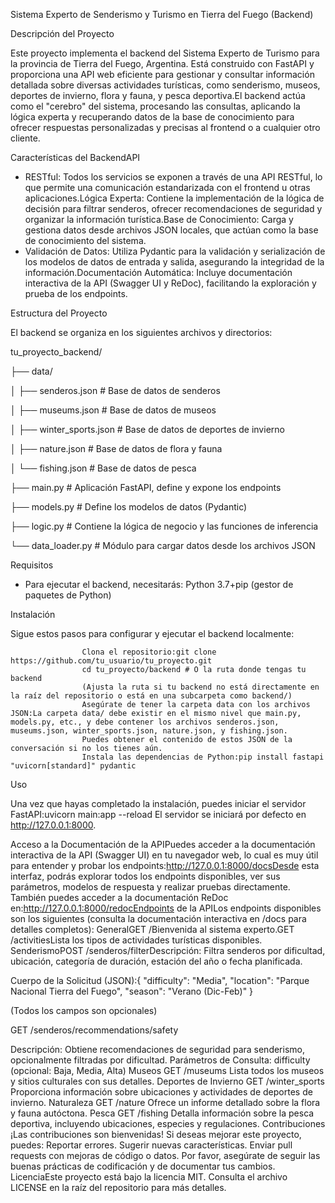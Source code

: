 Sistema Experto de Senderismo y Turismo en Tierra del Fuego (Backend)

Descripción del Proyecto

Este proyecto implementa el backend del Sistema Experto de Turismo para la provincia de Tierra del Fuego, Argentina. Está construido con FastAPI y proporciona una API web eficiente para gestionar y consultar información detallada sobre diversas actividades turísticas, como senderismo, museos, deportes de invierno, flora y fauna, y pesca deportiva.El backend actúa como el "cerebro" del sistema, procesando las consultas, aplicando la lógica experta y recuperando datos de la base de conocimiento para ofrecer respuestas personalizadas y precisas al frontend o a cualquier otro cliente.

Características del BackendAPI 

- RESTful: Todos los servicios se exponen a través de una API RESTful, lo que permite una comunicación estandarizada con el frontend u otras aplicaciones.Lógica Experta: Contiene la implementación de la lógica de decisión para filtrar senderos, ofrecer recomendaciones de seguridad y organizar la información turística.Base de Conocimiento: Carga y gestiona datos desde archivos JSON locales, que actúan como la base de conocimiento del sistema.
- Validación de Datos: Utiliza Pydantic para la validación y serialización de los modelos de datos de entrada y salida, asegurando la integridad de la información.Documentación Automática: Incluye documentación interactiva de la API (Swagger UI y ReDoc), facilitando la exploración y prueba de los endpoints.

Estructura del Proyecto

El backend se organiza en los siguientes archivos y directorios:

tu_proyecto_backend/

├── data/

│   ├── senderos.json        # Base de datos de senderos

│   ├── museums.json         # Base de datos de museos

│   ├── winter_sports.json   # Base de datos de deportes de invierno

│   ├── nature.json          # Base de datos de flora y fauna

│   └── fishing.json         # Base de datos de pesca

├── main.py                  # Aplicación FastAPI, define y expone los endpoints

├── models.py                # Define los modelos de datos (Pydantic)

├── logic.py                 # Contiene la lógica de negocio y las funciones de inferencia

└── data_loader.py           # Módulo para cargar datos desde los archivos JSON

Requisitos

- Para ejecutar el backend, necesitarás:
            Python 3.7+pip (gestor de paquetes de Python)

Instalación

Sigue estos pasos para configurar y ejecutar el backend localmente:

                    Clona el repositorio:git clone https://github.com/tu_usuario/tu_proyecto.git
                    cd tu_proyecto/backend # O la ruta donde tengas tu backend
                    (Ajusta la ruta si tu backend no está directamente en la raíz del repositorio o está en una subcarpeta como backend/)
                    Asegúrate de tener la carpeta data con los archivos JSON:La carpeta data/ debe existir en el mismo nivel que main.py, models.py, etc., y debe contener los archivos senderos.json, museums.json, winter_sports.json, nature.json, y fishing.json. 
                    Puedes obtener el contenido de estos JSON de la conversación si no los tienes aún.
                    Instala las dependencias de Python:pip install fastapi "uvicorn[standard]" pydantic

Uso

Una vez que hayas completado la instalación, puedes iniciar el servidor 
                    FastAPI:uvicorn main:app --reload
                    El servidor se iniciará por defecto en http://127.0.0.1:8000.

Acceso a la Documentación de la APIPuedes acceder a la documentación interactiva de la API (Swagger UI) en tu navegador web, lo cual es muy útil para entender y probar los endpoints:http://127.0.0.1:8000/docsDesde esta interfaz, podrás explorar todos los endpoints disponibles, ver sus parámetros, modelos de respuesta y realizar pruebas directamente.
También puedes acceder a la documentación ReDoc en:http://127.0.0.1:8000/redocEndpoints de la APILos endpoints disponibles son los siguientes (consulta la documentación interactiva en /docs para detalles completos):
GeneralGET /Bienvenida al sistema experto.GET /activitiesLista los tipos de actividades turísticas disponibles.
SenderismoPOST /senderos/filterDescripción: Filtra senderos por dificultad, ubicación, categoría de duración, estación del año o fecha planificada.

Cuerpo de la Solicitud (JSON):{
  "difficulty": "Media",
  "location": "Parque Nacional Tierra del Fuego",
  "season": "Verano (Dic-Feb)"
}

(Todos los campos son opcionales)

GET /senderos/recommendations/safety

Descripción: Obtiene recomendaciones de seguridad para senderismo, opcionalmente filtradas por dificultad.
Parámetros de Consulta: difficulty (opcional: Baja, Media, Alta)
Museos
GET /museums
Lista todos los museos y sitios culturales con sus detalles.
Deportes de Invierno
GET /winter_sports
Proporciona información sobre ubicaciones y actividades de deportes de invierno.
Naturaleza
GET /nature
Ofrece un informe detallado sobre la flora y fauna autóctona.
Pesca
GET /fishing
Detalla información sobre la pesca deportiva, incluyendo ubicaciones, especies y regulaciones.
Contribuciones
¡Las contribuciones son bienvenidas! Si deseas mejorar este proyecto, puedes:
Reportar errores.
Sugerir nuevas características.
Enviar pull requests con mejoras de código o datos.
Por favor, asegúrate de seguir las buenas prácticas de codificación y de documentar tus cambios.
LicenciaEste proyecto está bajo la licencia MIT. 
Consulta el archivo LICENSE en la raíz del repositorio para más detalles.
